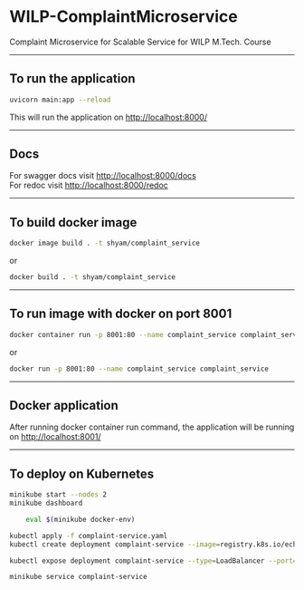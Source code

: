 # WILP-ComplaintMicroservice
Complaint Microservice for Scalable Service for WILP M.Tech. Course

---

## To run the application

```bash
uvicorn main:app --reload
```

This will run the application on [http://localhost:8000/](http://localhost:8000/)

---

## Docs
For swagger docs visit [http://localhost:8000/docs](http://localhost:8000/docs)  
For redoc visit [http://localhost:8000/redoc](http://localhost:8000/redoc)

---

## To build docker image
```bash
docker image build . -t shyam/complaint_service
```
or
```bash
docker build . -t shyam/complaint_service
```
---

## To run image with docker on port 8001
```bash
docker container run -p 8001:80 --name complaint_service complaint_service
```
or
```bash
docker run -p 8001:80 --name complaint_service complaint_service
```
---

## Docker application
After running docker container run command, the application will be running on [http://localhost:8001/](http://localhost:8001/)

---

## To deploy on Kubernetes

```bash
minikube start --nodes 2
minikube dashboard

    eval $(minikube docker-env)

kubectl apply -f complaint-service.yaml
kubectl create deployment complaint-service --image=registry.k8s.io/echoserver:1.4

kubectl expose deployment complaint-service --type=LoadBalancer --port=8001

minikube service complaint-service
```